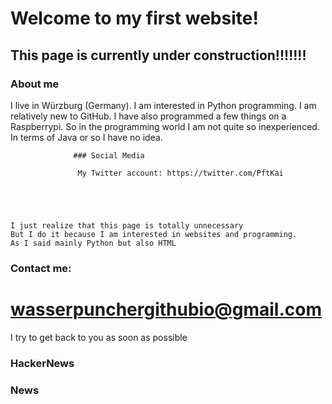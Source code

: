 

# Welcome to my first website!
## This page is currently under construction!!!!!!!


                      
### About me
I live in Würzburg (Germany). 
I am interested in Python programming. 
I am relatively new to GitHub.
I have also programmed a few things on a Raspberrypi. 
So in the programming world I am not quite so inexperienced. 
In terms of Java or so I have no idea. 




                  ### Social Media                              

                   My Twitter account: https://twitter.com/PftKai





    I just realize that this page is totally unnecessary
    But I do it because I am interested in websites and programming.
    As I said mainly Python but also HTML 




### Contact me: 
# wasserpunchergithubio@gmail.com
I try to get back to you as soon as possible



              



### HackerNews     



### News

  







